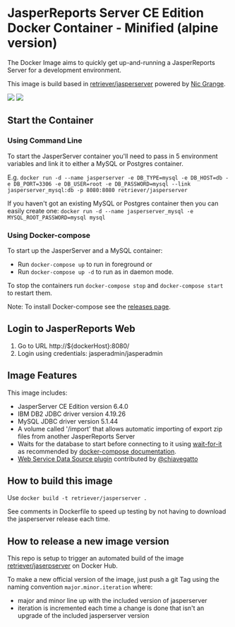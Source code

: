 # JasperReports Server CE Edition Docker Container - Minified (alpine version)

The Docker Image aims to quickly get up-and-running a JasperReports Server for a development environment.

This image is build based in [retriever/jasperserver](https://github.com/retrievercommunications/docker-jasperserver) powered by [Nic Grange](mailto:nicolas.grange@retrievercommunications.com).

[![](https://images.microbadger.com/badges/image/pedrorobsonleao/alpine-jasperserver.svg)](https://microbadger.com/images/pedrorobsonleao/alpine-jasperserver "Get your own image badge on microbadger.com") [![](https://images.microbadger.com/badges/version/pedrorobsonleao/alpine-jasperserver.svg)](https://microbadger.com/images/pedrorobsonleao/alpine-jasperserver "Get your own version badge on microbadger.com")
## Start the Container

### Using Command Line

To start the JasperServer container you'll need to pass in 5 environment variables and link it to either a MySQL or Postgres container.

E.g. `docker run -d --name jasperserver -e DB_TYPE=mysql -e DB_HOST=db -e DB_PORT=3306 -e DB_USER=root -e DB_PASSWORD=mysql --link jasperserver_mysql:db -p 8080:8080 retriever/jasperserver`

If you haven't got an existing MySQL or Postgres container then you can easily create one:
`docker run -d --name jasperserver_mysql -e MYSQL_ROOT_PASSWORD=mysql mysql`


### Using Docker-compose

To start up the JasperServer and a MySQL container:

* Run `docker-compose up` to run in foreground or
* Run `docker-compose up -d` to run as in daemon mode.

To stop the containers run `docker-compose stop` and `docker-compose start` to restart them.

Note: To install Docker-compose see the [releases page](https://github.com/docker/compose/releases). 


## Login to JasperReports Web

1. Go to URL http://${dockerHost}:8080/
2. Login using credentials: jasperadmin/jasperadmin


## Image Features
This image includes:
* JasperServer CE Edition version 6.4.0
* IBM DB2 JDBC driver version 4.19.26
* MySQL JDBC driver version 5.1.44
* A volume called '/import' that allows automatic importing of export zip files from another JasperReports Server
* Waits for the database to start before connecting to it using [wait-for-it](https://github.com/vishnubob/wait-for-it) as recommended by [docker-compose documentation](https://docs.docker.com/compose/startup-order/).
* [Web Service Data Source plugin](https://community.jaspersoft.com/project/web-service-data-source) contributed by [@chiavegatto](https://github.com/chiavegatto)

## How to build this image
Use `docker build -t retriever/jasperserver .` 

See comments in Dockerfile to speed up testing by not having to download the jasperserver release each time.

## How to release a new image version
This repo is setup to trigger an automated build of the image [retriever/jaserpserver](https://hub.docker.com/r/retriever/jasperserver/) on Docker Hub.

To make a new official version of the image, just push a git Tag using the naming convention `major.minor.iteration` where:
* major and minor line up with the included version of jasperserver 
* iteration is incremented each time a change is done that isn't an upgrade of the included jasperserver version
